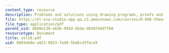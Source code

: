 ```yaml
---
content_type: resource
description: Problems and solutions using drawing programs, proofs and solutions.
file: https://ol-ocw-studio-app-qa.s3.amazonaws.com/courses/6-896-theory-of-parallel-hardware-sma-5511-spring-2004/0803e68ea92198337ed95bd6cd3fece9_sol10.pdf
file_type: application/pdf
parent_uid: d690e139-e63b-993d-56da-db507d4dff60
resourcetype: Document
title: sol10.pdf
uid: 0803e68e-a921-9833-7ed9-5bd6cd3fece9
---
```

